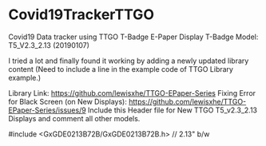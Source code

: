 # Covid19TrackerTTGO
Covid19 Data tracker using TTGO T-Badge E-Paper Display
T-Badge Model: T5_V2.3_2.13 (20190107)

I tried a lot and finally found it working by adding a newly updated library content (Need to include a line in the example code of TTGO Library example.)

Library Link: https://github.com/lewisxhe/TTGO-EPaper-Series
Fixing Error for Black Screen (on New Displays): https://github.com/lewisxhe/TTGO-EPaper-Series/issues/9
Include this Header file for New TTGO T5_v2.3_2.13 Displays and comment all other models.

#include <GxGDE0213B72B/GxGDE0213B72B.h>      // 2.13" b/w




